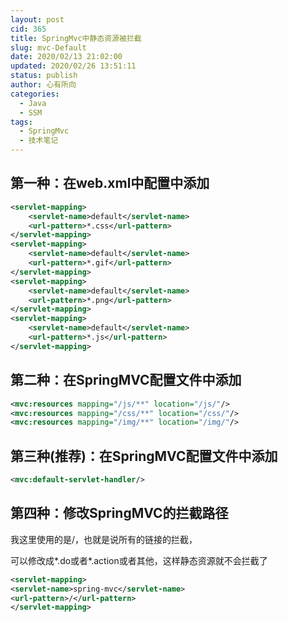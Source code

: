 ```yaml
---
layout: post
cid: 365
title: SpringMvc中静态资源被拦截
slug: mvc-Default
date: 2020/02/13 21:02:00
updated: 2020/02/26 13:51:11
status: publish
author: 心有所向
categories: 
  - Java
  - SSM
tags: 
  - SpringMvc
  - 技术笔记
---
```



## 第一种：在web.xml中配置中添加
```xml
<servlet-mapping>
    <servlet-name>default</servlet-name>
    <url-pattern>*.css</url-pattern>
</servlet-mapping>
<servlet-mapping>
    <servlet-name>default</servlet-name>
    <url-pattern>*.gif</url-pattern>
</servlet-mapping>
<servlet-mapping>
    <servlet-name>default</servlet-name>
    <url-pattern>*.png</url-pattern>
</servlet-mapping>
<servlet-mapping>
    <servlet-name>default</servlet-name>
    <url-pattern>*.js</url-pattern>
</servlet-mapping>
```



## 第二种：在SpringMVC配置文件中添加

```xml
<mvc:resources mapping="/js/**" location="/js/"/>
<mvc:resources mapping="/css/**" location="/css/"/>
<mvc:resources mapping="/img/**" location="/img/"/>
```



## 第三种(推荐)：在SpringMVC配置文件中添加

```xml
<mvc:default-servlet-handler/>
```



## 第四种：修改SpringMVC的拦截路径

我这里使用的是/，也就是说所有的链接的拦截，

可以修改成*.do或者*.action或者其他，这样静态资源就不会拦截了
```xml
<servlet-mapping>
<servlet-name>spring-mvc</servlet-name>
<url-pattern>/</url-pattern>
</servlet-mapping>
```